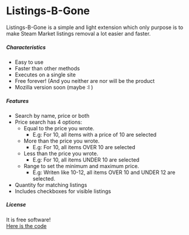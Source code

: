 # Listings-B-Gone

Listings-B-Gone is a simple and light extension which only purpose is to make Steam Market listings removal a lot easier and faster.

##### Characteristics

 - Easy to use
 - Faster than other methods
 - Executes on a single site
 - Free forever! (And you neither are nor will be the product
 - Mozilla version soon (maybe :I )

##### Features

 - Search by name, price or both
 - Price search has 4 options:
   - Equal to the price you wrote.
     - E.g: For 10, all items with a price of 10 are selected
   - More than the price you wrote.
     - E.g: For 10, all items OVER 10 are selected
   - Less than the price you wrote.
     - E.g: For 10, all items UNDER 10 are selected
   - Range to set the minimum and maximum price.
     - E.g: Writen like 10-12, all items OVER 10 and UNDER 12 are selected.
 - Quantity for matching listings
 - Includes checkboxes for visible listings

##### License
It is free software!  
[Here is the code](https://github.com/gelatinadenaranja/ListingsBGone)